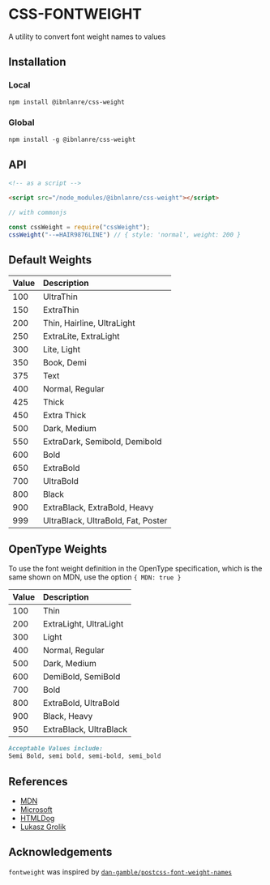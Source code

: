 # CSS-FONTWEIGHT

A utility to convert font weight names to values

## Installation

### Local

```markdown
npm install @ibnlanre/css-weight
```

### Global

```markdown
npm install -g @ibnlanre/css-weight
```

## API

```html
<!-- as a script -->

<script src="/node_modules/@ibnlanre/css-weight"></script>
```

```javascript
// with commonjs

const cssWeight = require("cssWeight");
cssWeight("--=HAIR9876LINE") // { style: 'normal', weight: 200 }
```

## Default Weights

|Value| Description |
|:--- |:---|
| 100 | UltraThin |
| 150 | ExtraThin |
| 200 | Thin, Hairline, UltraLight |
| 250 | ExtraLite, ExtraLight |
| 300 | Lite, Light |
| 350 | Book, Demi |
| 375 | Text |
| 400 | Normal, Regular |
| 425 | Thick |
| 450 | Extra Thick |
| 500 | Dark, Medium |
| 550 | ExtraDark, Semibold, Demibold |
| 600 | Bold |
| 650 | ExtraBold |
| 700 | UltraBold |
| 800 | Black |
| 900 | ExtraBlack, ExtraBold, Heavy |
| 999 | UltraBlack, UltraBold, Fat, Poster |

## OpenType Weights

To use the font weight definition in the OpenType specification, which is the same shown on MDN, use the option `{ MDN: true }`

|Value| Description |
|:--- |:---|
| 100 | Thin |
| 200 | ExtraLight, UltraLight |
| 300 | Light |
| 400 | Normal, Regular |
| 500 | Dark, Medium |
| 600 | DemiBold, SemiBold |
| 700 | Bold |
| 800 | ExtraBold, UltraBold |
| 900 | Black, Heavy |
| 950 | ExtraBlack, UltraBlack |

```markdown
Acceptable Values include:
Semi Bold, semi bold, semi-bold, semi_bold
```

## References

- [MDN](https://developer.mozilla.org/en-US/docs/Web/CSS/font-weight)
- [Microsoft](https://docs.microsoft.com/en-us/dotnet/api/system.windows.fontweights?view=netframework-4.8)
- [HTMLDog](https://htmldog.com/references/css/properties/font-weight%20/)
- [Lukasz Grolik](https://gist.github.com/lukaszgrolik/5849599)

## Acknowledgements

`fontweight` was inspired by [`dan-gamble/postcss-font-weight-names`](https://github.com/dan-gamble/postcss-font-weight-names)
